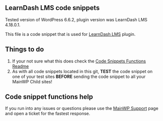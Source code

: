 ## LearnDash LMS code snippets

Tested version of WordPress 6.6.2, plugin version was LearnDash LMS 4.18.0.1.

This file is a code snippet that is used for [LearnDash LMS](https://www.learndash.com/) plugin. 

## Things to do

1. If your not sure what this does check the [Code Snippets Functions Readme](https://github.com/mainwp/Code-Snippets-Functions/blob/master/README.md)
2. As with all code snippets located in this git, **TEST** the code snippet on one of your test sites **BEFORE** sending the code snippet to all your MainWP Child sites!

## Code snippet functions help

If you run into any issues or questions please use the [MainWP Support](https://mainwp.com/support/) page and open a ticket for the fastest response.
